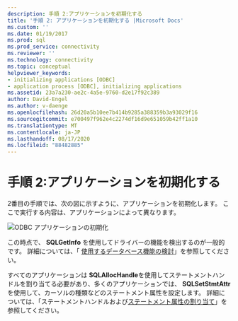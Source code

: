 ```yaml
---
description: 手順 2:アプリケーションを初期化する
title: '手順 2: アプリケーションを初期化する |Microsoft Docs'
ms.custom: ''
ms.date: 01/19/2017
ms.prod: sql
ms.prod_service: connectivity
ms.reviewer: ''
ms.technology: connectivity
ms.topic: conceptual
helpviewer_keywords:
- initializing applications [ODBC]
- application process [ODBC], initializing applications
ms.assetid: 23a7a230-ae2c-4a5e-9760-d2e17f92c389
author: David-Engel
ms.author: v-daenge
ms.openlocfilehash: 26d20a5b10ee7b414b9285a388359b3a93029f16
ms.sourcegitcommit: e700497f962e4c2274df16d9e651059b42ff1a10
ms.translationtype: MT
ms.contentlocale: ja-JP
ms.lasthandoff: 08/17/2020
ms.locfileid: "88482885"
---
```

# <a name="step-2-initialize-the-application"></a>手順 2:アプリケーションを初期化する
2番目の手順では、次の図に示すように、アプリケーションを初期化します。 ここで実行する内容は、アプリケーションによって異なります。  
  
 ![ODBC アプリケーションの初期化](../../../odbc/reference/develop-app/media/pr12.gif "pr12")  
  
 この時点で、 **SQLGetInfo** を使用してドライバーの機能を検出するのが一般的です。 詳細については、「 [使用するデータベース機能の検討](../../../odbc/reference/develop-app/considering-database-features-to-use.md)」を参照してください。  
  
 すべてのアプリケーションは **SQLAllocHandle**を使用してステートメントハンドルを割り当てる必要があり、多くのアプリケーションでは、 **SQLSetStmtAttr**を使用して、カーソルの種類などのステートメント属性を設定します。 詳細については、「ステートメントハンドルおよび[ステートメント属性](../../../odbc/reference/develop-app/statement-attributes.md)[の割り当て](../../../odbc/reference/develop-app/allocating-a-statement-handle-odbc.md)」を参照してください。
